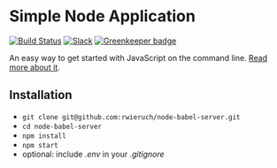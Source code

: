 # Simple Node Application

[![Build Status](https://travis-ci.org/rwieruch/node-babel-server.svg?branch=master)](https://travis-ci.org/rwieruch/node-babel-server) [![Slack](https://slack-the-road-to-learn-react.wieruch.com/badge.svg)](https://slack-the-road-to-learn-react.wieruch.com/) [![Greenkeeper badge](https://badges.greenkeeper.io/rwieruch/node-babel-server.svg)](https://greenkeeper.io/)

An easy way to get started with JavaScript on the command line. [Read more about it](https://www.robinwieruch.de/minimal-node-js-babel-setup).

## Installation

* `git clone git@github.com:rwieruch/node-babel-server.git`
* `cd node-babel-server`
* `npm install`
* `npm start`
* optional: include *.env* in your *.gitignore*
